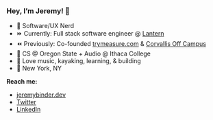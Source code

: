 ### Hey, I’m Jeremy! 👋

- 🔗 Software/UX Nerd
- ⏩ Currently: Full stack software engineer @ [Lantern](https://www.withlantern.com)
- ⏪ Previously: Co-founded [trymeasure.com](https://jeremybinder.dev/portfolio/measure) & [Corvallis Off Campus](https://jeremybinder.dev/portfolio/corvallis)
- 📙 CS @ Oregon State + Audio @ Ithaca College
- 🌱 Love music, kayaking, learning, & building
- 📍 New York, NY


**Reach me:**
- [jeremybinder.dev](http://jeremybinder.dev)
- [Twitter](https://twitter.com/GenericTechBro)
- [LinkedIn](https://www.linkedin.com/in/jeremy-binder/)
